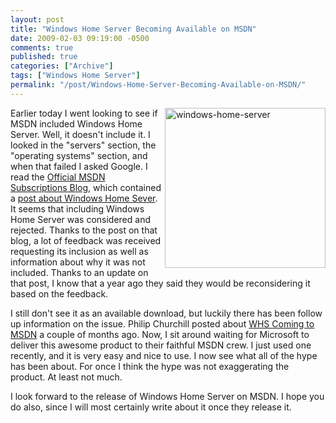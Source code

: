```yaml
---
layout: post
title: "Windows Home Server Becoming Available on MSDN"
date: 2009-02-03 09:19:00 -0500
comments: true
published: true
categories: ["Archive"]
tags: ["Windows Home Server"]
permalink: "/post/Windows-Home-Server-Becoming-Available-on-MSDN/"
---
```


<p><img style="border-bottom: 0px; border-left: 0px; border-top: 0px; border-right: 0px" src="http://brendan.enrick.com/files/media/image/WindowsLiveWriter/MSDNFailsItNeedsWindowsHomeServer_7C56/windows-home-server_3.jpg" border="0" alt="windows-home-server" width="257" height="256" align="right" /> Earlier today I went looking to see if MSDN included Windows Home Server. Well, it doesn't include it. I looked in the "servers" section, the "operating systems" section, and when that failed I asked Google. I read the <a href="http://blogs.msdn.com/msdnsubscriptions/default.aspx" target="_blank">Official MSDN Subscriptions Blog</a>, which contained a <a href="http://blogs.msdn.com/msdnsubscriptions/archive/2008/01/14/windows-home-server-a-follow-up.aspx" target="_blank">post about Windows Home Sever</a>. It seems that including Windows Home Server was considered and rejected. Thanks to the post on that blog, a lot of feedback was received requesting its inclusion as well as information about why it was not included. Thanks to an update on that post, I know that a year ago they said they would be reconsidering it based on the feedback.</p>
<p>I still don't see it as an available download, but luckily there has been follow up information on the issue. Philip Churchill posted about <a href="http://mswhs.com/2008/11/03/whs-coming-to-msdn/" target="_blank">WHS Coming to MSDN</a> a couple of months ago. Now, I sit around waiting for Microsoft to deliver this awesome product to their faithful MSDN crew. I just used one recently, and it is very easy and nice to use. I now see what all of the hype has been about. For once I think the hype was not exaggerating the product. At least not much.</p>
<p>I look forward to the release of Windows Home Server on MSDN. I hope you do also, since I will most certainly write about it once they release it.</p>
